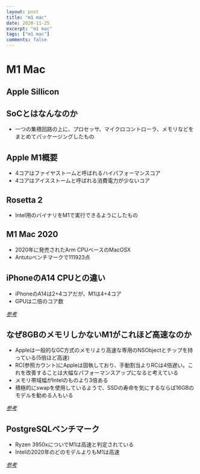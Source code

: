 ```yaml
---
layout: post
title: "m1 mac"
date: 2020-11-25 
excerpt: "m1 mac"
tags: ["m1 mac"]
comments: false
---
```



# M1 Mac

## Apple Sillicon

## SoCとはなんなのか
 - 一つの集積回路の上に、プロセッサ、マイクロコントローラ、メモリなどをまとめてパッケージングしたもの

## Apple M1概要
 - 4コアはファイヤストームと呼ばれるハイパフォーマンスコア
 - 4コアはアイスストームと呼ばれる消費電力が少ないコア

## Rosetta 2
 - Intel用のバイナリをM1で実行できるようにしたもの

## M1 Mac 2020
 - 2020年に発売されたArm CPUベースのMacOSX
 - Antutuベンチマークで111923点

## iPhoneのA14 CPUとの違い
 - iPhoneのA14は2+4コアだが、M1は4+4コア
 - GPUは二倍のコア数

[*参考*](https://www.reddit.com/r/apple/comments/k0ph8f/macbook_air_gets_over_1_million_points_in_antutu/)

## なぜ8GBのメモリしかないM1がこれほど高速なのか
 - Appleは一般的なGC方式のメモリより高速な専用のNSObjectとチップを持っている(5倍ほど高速)
 - RC(参照カウント)にAppleは固執しており、手動割当よりRCは4倍遅い。これを改善することは大幅なパフォーマンスアップになると考えている
 - メモリ帯域幅がIntelのものより3倍ある
 - 積極的にswapを使用しているようで、SSDの寿命を気にするならば16GBのモデルを勧める人もいる

[*参考*](https://www.singhkays.com/blog/apple-silicon-m1-black-magic/#is-8-gb-ram-on-x86-intelamd-the-same-as-8-gb-on-apple-silicon-m1)

## PostgreSQLベンチマーク
 - Ryzen 3950xについでM1は高速と判定されている
 - Intelの2020年のどのモデルよりもM1は高速

[*参考*](https://info.crunchydata.com/blog/postgresql-benchmarks-apple-arm-m1-macbook-pro-2020)
